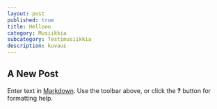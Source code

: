 ```yaml
---
layout: post
published: true
title: Hellooo
category: Musiikkia
subcategory: Testimusiikkia
description: kuvaus
---
```


## A New Post

Enter text in [Markdown](http://daringfireball.net/projects/markdown/). Use the toolbar above, or click the **?** button for formatting help.
